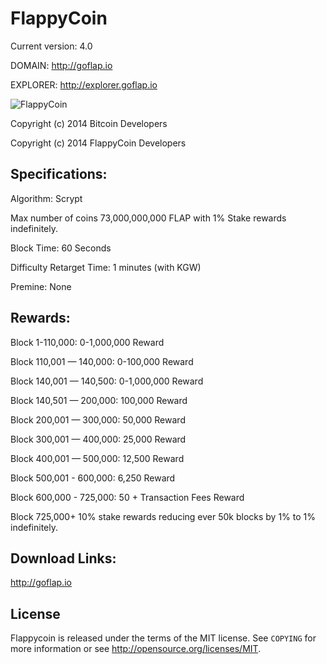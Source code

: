 FlappyCoin 
================================
Current version: 4.0

DOMAIN: http://goflap.io

EXPLORER: http://explorer.goflap.io


![FlappyCoin](http://gofalp.io/flap.nsf/flapcoin_med.png)

Copyright (c) 2014 Bitcoin Developers

Copyright (c) 2014 FlappyCoin Developers


Specifications:
---------------
Algorithm: Scrypt

Max number of coins 73,000,000,000 FLAP with 1% Stake rewards indefinitely. 

Block Time: 60 Seconds

Difficulty Retarget Time: 1 minutes (with KGW)

Premine: None


Rewards:
---------------
Block 1-110,000: 0-1,000,000 Reward

Block 110,001 — 140,000: 0-100,000 Reward

Block 140,001 — 140,500: 0-1,000,000 Reward

Block 140,501 — 200,000: 100,000 Reward

Block 200,001 — 300,000: 50,000 Reward

Block 300,001 — 400,000: 25,000 Reward

Block 400,001 — 500,000: 12,500 Reward

Block 500,001 - 600,000: 6,250 Reward

Block 600,000 - 725,000: 50 + Transaction Fees Reward

Block 725,000+ 10% stake rewards reducing ever 50k blocks by 1% to 1% indefinitely.


Download Links:
----------------

http://goflap.io

License
-------

Flappycoin is released under the terms of the MIT license. See `COPYING` for more
information or see http://opensource.org/licenses/MIT.
